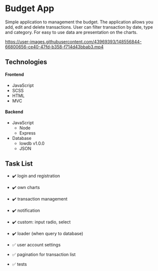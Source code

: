 # Budget App

Simple application to management the budget. The application allows you add, edit and delete transactions. User can filter transaction by date, type and category.
For easy to use data are presentation on the charts.

https://user-images.githubusercontent.com/43969393/148556844-66800656-ce40-47fd-b358-f714d43bbab3.mp4

## Technologies

#### Frontend

- JavaScript
- SCSS
- HTML
- MVC

#### Backend

- JavaScript
  - Node
  - Express
- Database
  - lowdb v1.0.0
  - JSON

## Task List

- :heavy_check_mark: login and registration
- :heavy_check_mark: own charts
- :heavy_check_mark: transaction management
- :heavy_check_mark: notification
- :heavy_check_mark: custom: input radio, select
- :heavy_check_mark: loader (when query to database)

- :white_check_mark: user account settings
- :white_check_mark: pagination for transaction list
- :white_check_mark: tests
